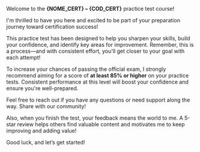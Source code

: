 Welcome to the **{NOME_CERT} – {COD_CERT}** practice test course!

I'm thrilled to have you here and excited to be part of your preparation journey toward certification success!

This practice test has been designed to help you sharpen your skills, build your confidence, and identify key areas for improvement. Remember, this is a process—and with consistent effort, you'll get closer to your goal with each attempt!

To increase your chances of passing the official exam, I strongly recommend aiming for a score of **at least 85% or higher** on your practice tests. Consistent performance at this level will boost your confidence and ensure you're well-prepared.

Feel free to reach out if you have any questions or need support along the way. Share with our community!

Also, when you finish the test, your feedback means the world to me. A 5-star review helps others find valuable content and motivates me to keep improving and adding value!

Good luck, and let’s get started!